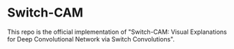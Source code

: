 # Switch-CAM
This repo is the official implementation of "Switch-CAM: Visual Explanations for Deep Convolutional Network via Switch Convolutions".
